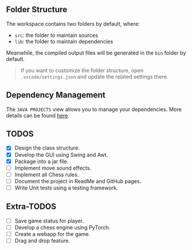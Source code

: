 ## Folder Structure

The workspace contains two folders by default, where:

- `src`: the folder to maintain sources
- `lib`: the folder to maintain dependencies

Meanwhile, the compiled output files will be generated in the `bin` folder by default.

> If you want to customize the folder structure, open `.vscode/settings.json` and update the related settings there.

## Dependency Management

The `JAVA PROJECTS` view allows you to manage your dependencies. More details can be found [here](https://github.com/microsoft/vscode-java-dependency#manage-dependencies).

## TODOS

- [x] Design the class structure.
- [x] Develop the GUI using Swing and Awt.
- [x] Package into a jar file.
- [ ] Implement move sound effects.
- [ ] Implement all Chess rules.
- [ ] Document the project in ReadMe and GitHub pages.
- [ ] Write Unit tests using a testing framework.

## Extra-TODOS
- [ ] Save game status for player.
- [ ] Develop a chess engine using PyTorch.
- [ ] Create a webapp for the game.
- [ ] Drag and drop feature.
